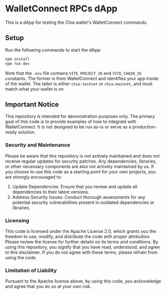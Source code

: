# WalletConnect RPCs dApp

This is a dApp for testing the Chia wallet's WalletConnect commands.

## Setup

Run the following commands to start the dApp:

```bash
npm install
npm run dev
```

Note that the `.env` file contains `VITE_PROJECT_ID` and `VITE_CHAIN_ID` constants. The former is from WalletConnect and identifies your app inside of the wallet. The latter is either `chia:testnet` or `chia:mainnet`, and must match what your wallet is on.

## Important Notice
This repository is intended for demonstration purposes only. The primary goal of this code is to provide examples of how to integrate with WalletConnect. It is not designed to be run as-is or serve as a production-ready solution.

### Security and Maintenance
Please be aware that this repository is not actively maintained and does not receive regular updates for security patches.  Any dependencies, libraries, or other necessary components are also not actively maintained by us. If you choose to use this code as a starting point for your own projects, you are strongly encouraged to:

1. Update Dependencies: Ensure that you review and update all dependencies to their latest versions.
2. Address Security Issues: Conduct thorough assessments for any potential security vulnerabilities present in outdated dependencies or libraries.

### Licensing
This code is licensed under the Apache License 2.0, which grants you the freedom to use, modify, and distribute the code with proper attribution. Please review the license for further details on its terms and conditions.
By using this repository, you signify that you have read, understood, and agree to this disclaimer. If you do not agree with these terms, please refrain from using the code.


### Limitation of Liability
Pursuant to the Apache license above, by using this code, you acknowledge and agree that you do so at your own risk. 
